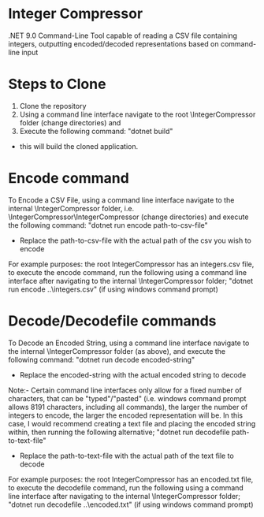 # Integer Compressor

.NET 9.0 Command-Line Tool capable of reading a CSV file containing integers, outputting encoded/decoded representations based on command-line input

# Steps to Clone

1. Clone the repository
2. Using a command line interface navigate to the root \IntegerCompressor folder (change directories) and
3. Execute the following command: "dotnet build" 
- this will build the cloned application.

# Encode command

To Encode a CSV File, using a command line interface navigate to the internal \IntegerCompressor folder, i.e. \IntegerCompressor\IntegerCompressor (change directories) and execute the following command: 
"dotnet run encode path-to-csv-file" 
- Replace the path-to-csv-file with the actual path of the csv you wish to encode

For example purposes: the root IntegerCompressor has an integers.csv file, to execute the encode command, run the following using a command line interface after navigating to the internal \IntegerCompressor folder;
"dotnet run encode ..\integers.csv" (if using windows command prompt)

# Decode/Decodefile commands

To Decode an Encoded String, using a command line interface navigate to the internal \IntegerCompressor folder (as above), and execute the following command: 
"dotnet run decode encoded-string" 
- Replace the encoded-string with the actual encoded string to decode

Note:- Certain command line interfaces only allow for a fixed number of characters, that can be "typed"/"pasted" (i.e. windows command prompt allows 8191 characters, including all commands), the larger the number of integers to encode, the larger the encoded representation will be. In this case, I would recommend creating a text file and placing the encoded string within, then running the following alternative;
"dotnet run decodefile path-to-text-file"
- Replace the path-to-text-file with the actual path of the text file to decode

For example purposes: the root IntegerCompressor has an encoded.txt file, to execute the decodefile command, run the following using a command line interface after navigating to the internal \IntegerCompressor folder;
"dotnet run decodefile ..\encoded.txt" (if using windows command prompt)
